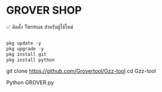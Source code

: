 # GROVER SHOP 

✅ ติดตั้ง Termux สำหรับผู้ใช้ใหม่
```python

pkg update -y
pkg upgrade -y
pkg install git
pkg install python
```

git clone https://github.com/Grovertool/Gzz-tool
cd Gzz-tool

Python GROVER.py
